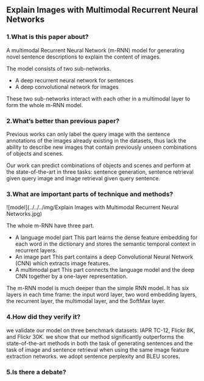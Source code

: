 ## Explain Images with Multimodal Recurrent Neural Networks

### 1.What is this paper about?

A multimodal Recurrent Neural Network (m-RNN) model for generating novel sentence descriptions to explain the content of images.

The model consists of two sub-networks.
- A deep recurrent neural network for sentences
- A deep convolutional network for images

These two sub-networks interact with each other in a multimodal layer to form the whole m-RNN model.

### 2.What’s better than previous paper?

Previous works can only label the query image with the sentence annotations of the images already existing in the datasets, thus lack the ability to describe new images that contain previously unseen combinations of objects and scenes.

Our work can predict combinations of objects and scenes and perform at the state-of-the-art in three tasks: sentence generation, sentence retrieval given query image and image retrieval given query sentence.


### 3.What are important parts of technique and methods?

![model](../../../img/Explain Images with Multimodal Recurrent Neural Networks.jpg) 

The whole m-RNN have three part.
- A language model part
This part learns the dense feature embedding for each word in the dictionary and stores the semantic temporal context in recurrent layers.
- An image part
This part contains a deep Convolutional Neural Network (CNN) which extracts image features.
- A multimodal part 
This part connects the language model and the deep CNN together by a one-layer representation.

 
The m-RNN model is much deeper than the simple RNN model. It has six layers in each time frame: the input word layer, two word embedding layers, the recurrent layer, the multimodal layer, and the SoftMax layer.

### 4.How did they verify it?

we validate our model on three benchmark datasets: IAPR TC-12, Flickr 8K, and Flickr 30K. 
we show that our method significantly outperforms the state-of-the-art methods in both the task of generating sentences and the task of image and sentence retrieval when using the same image feature extraction networks.
we adopt sentence perplexity and BLEU scores.

### 5.Is there a debate?